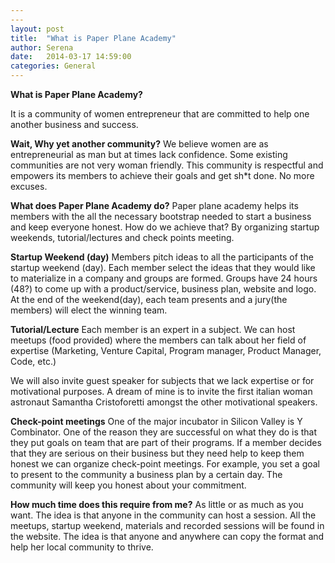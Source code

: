 ```yaml
---
---
layout: post
title:  "What is Paper Plane Academy"
author: Serena
date:   2014-03-17 14:59:00
categories: General
---
```


**What is Paper Plane Academy?**

It is a community of women entrepreneur that are committed to help one another business and success.

**Wait, Why yet another community?**
We believe women are as entrepreneurial as man but at times lack confidence. Some existing communities are not very woman friendly. This community is respectful and empowers its members to achieve their goals and get sh*t done. No more excuses.

**What does Paper Plane Academy do?**
Paper plane academy helps its members with the all the necessary bootstrap needed to start a business and keep everyone honest. How do we achieve that? By organizing startup weekends, tutorial/lectures and check points meeting.

**Startup Weekend (day)**
Members pitch ideas to all the participants of the startup weekend (day). Each member select the ideas that they would like to materialize in a company and groups are formed. 
Groups have 24 hours (48?) to come up with a product/service, business plan, website and logo. At the end of the weekend(day), each team presents and a jury(the members) will elect the winning team.

**Tutorial/Lecture**
Each member is an expert in a subject. We can host meetups (food provided) where the members can talk about her field of expertise (Marketing, Venture Capital, Program manager, Product Manager, Code, etc.)

We will also invite guest speaker for subjects that we lack expertise or for motivational purposes. A dream of mine is to invite the first italian woman astronaut Samantha Cristoforetti amongst the other motivational speakers.

**Check-point meetings**
One of the major incubator in Silicon Valley is Y Combinator. One of the reason they are successful on what they do is that they put goals on team that are part of their programs. If a member decides that they are serious on their business but they need help to keep them honest we can organize check-point meetings. For example, you set a goal to present to the community a business plan by a certain day. The community will keep you honest about your commitment. 

**How much time does this require from me?**
As little or as much as you want. The idea is that anyone in the community can host a session. All the meetups, startup weekend, materials and recorded sessions will be found in the website. The idea is that anyone and anywhere can copy the format and help her local community to thrive. 



